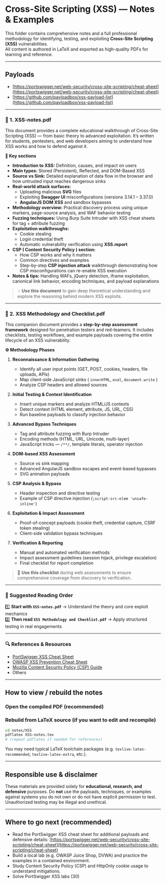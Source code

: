 # Cross-Site Scripting (XSS) — Notes & Examples

This folder contains comprehensive notes and a full professional methodology for identifying, testing, and exploiting **Cross-Site Scripting (XSS)** vulnerabilities.  
All content is authored in LaTeX and exported as high-quality PDFs for learning and reference.


---

## Payloads
- [https://portswigger.net/web-security/cross-site-scripting/cheat-sheet](https://portswigger.net/web-security/cross-site-scripting/cheat-sheet)
- [https://github.com/payloadbox/xss-payload-list](https://github.com/payloadbox/xss-payload-list)

---

### 📘 1. XSS-notes.pdf

This document provides a complete educational walkthrough of Cross-Site Scripting (XSS) — from basic theory to advanced exploitation. It’s written for students, pentesters, and web developers aiming to understand how XSS works and how to defend against it.

**🧩 Key sections**
- **Introduction to XSS:** Definition, causes, and impact on users  
- **Main types:** Stored (Persistent), Reflected, and DOM-Based XSS  
- **Source vs Sink:** Detailed explanation of data flow in the browser and how untrusted input reaches dangerous sinks  
- **Real-world attack surfaces:**
  - Uploading malicious **SVG** files  
  - Exploiting **Swagger UI** misconfigurations (versions 3.14.1 – 3.37.0)  
  - **AngularJS DOM XSS** and sandbox bypasses  
- **Methodology overview:** Practical discovery process using unique markers, page-source analysis, and WAF behavior testing  
- **Fuzzing techniques:** Using Burp Suite Intruder with XSS cheat sheets for tag + attribute fuzzing  
- **Exploitation walkthroughs:**
  - Cookie stealing  
  - Login credential theft  
  - Automatic vulnerability verification using **XSS.report**
- **CSP ( Content Security Policy ) section:**
  - How CSP works and why it matters  
  - Common directives and examples  
  - Step-by-step **CSP injection attack** walkthrough demonstrating how CSP misconfigurations can re-enable XSS execution  
- **Notes & tips:** Handling WAFs, jQuery detection, iframe exploitation, canonical link behavior, encoding techniques, and payload explanations

> 💡 **Use this document** to gain deep theoretical understanding and explore the reasoning behind modern XSS exploits.

---

### 🧾 2. XSS Methodology and Checklist.pdf

This companion document provides a **step-by-step assessment framework** designed for penetration testers and red-teamers. It includes checklists, testing workflows, and example payloads covering the entire lifecycle of an XSS vulnerability.

**⚙️ Methodology Phases**
1. **Reconnaissance & Information Gathering**  
   - Identify all user input points (GET, POST, cookies, headers, file uploads, APIs)  
   - Map client-side JavaScript sinks ( `innerHTML`, `eval`, `document.write` )  
   - Analyze CSP headers and allowed sources  

2. **Initial Testing & Context Identification**  
   - Insert unique markers and analyze HTML/JS contexts  
   - Detect context (HTML element, attribute, JS, URL, CSS)  
   - Run baseline payloads to classify injection behavior  

3. **Advanced Bypass Techniques**  
   - Tag and attribute fuzzing with Burp Intruder  
   - Encoding methods (HTML, URL, Unicode, multi-layer)  
   - JavaScript tricks — `/**/`, template literals, operator injection  

4. **DOM-based XSS Assessment**  
   - Source vs sink mapping  
   - Advanced AngularJS sandbox escapes and event-based bypasses  
   - SVG animation payloads  

5. **CSP Analysis & Bypass**  
   - Header inspection and directive testing  
   - Example of CSP directive injection (`;script-src-elem 'unsafe-inline'`)  

6. **Exploitation & Impact Assessment**  
   - Proof-of-concept payloads (cookie theft, credential capture, CSRF token stealing)  
   - Client-side validation bypass techniques  

7. **Verification & Reporting**  
   - Manual and automated verification methods  
   - Impact assessment guidelines (session hijack, privilege escalation)  
   - Final checklist for report completion  

> 🧩 **Use this checklist** during web assessments to ensure comprehensive coverage from discovery to verification.

---

### 🧷 Suggested Reading Order
1️⃣ **Start with `XSS-notes.pdf`** → Understand the theory and core exploit mechanics  
2️⃣ **Then read `XSS Methodology and Checklist.pdf`** → Apply structured testing in real engagements  

---

### 🔍 References & Resources
- [PortSwigger XSS Cheat Sheet](https://portswigger.net/web-security/cross-site-scripting/cheat-sheet)  
- [OWASP XSS Prevention Cheat Sheet](https://owasp.org/www-community/xss-prevention)  
- [Mozilla Content Security Policy (CSP) Guide](https://developer.mozilla.org/en-US/docs/Web/HTTP/CSP)  
- Others
---

## How to view / rebuild the notes

### Open the compiled PDF (recommended)

### Rebuild from LaTeX source (if you want to edit and recompile)

```bash
cd notes/XSS
pdflatex XSS-notes.tex
# (repeat pdflatex if needed for references)
```

You may need typical LaTeX toolchain packages (e.g. `texlive-latex-recommended`, `texlive-latex-extra`, etc.).

---

## Responsible use & disclaimer

These materials are provided solely for **educational, research, and defensive** purposes. Do **not** use the payloads, techniques, or examples against systems you do not own or do not have explicit permission to test. Unauthorized testing may be illegal and unethical.

---

## Where to go next (recommended)

* Read the PortSwigger XSS cheat sheet for additional payloads and defensive details: [https://portswigger.net/web-security/cross-site-scripting/cheat-sheet](https://portswigger.net/web-security/cross-site-scripting/cheat-sheet)
* Build a local lab (e.g. OWASP Juice Shop, DVWA) and practice the examples in a contained environment.
* Study Content Security Policy (CSP) and HttpOnly cookie usage to understand mitigations.
* Solve PortSwigger XSS labs (30)

